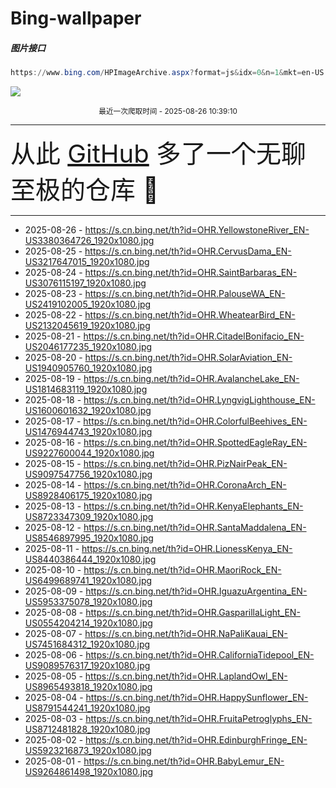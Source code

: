 # Bing-wallpaper

##### 图片接口

```powershell
https://www.bing.com/HPImageArchive.aspx?format=js&idx=0&n=1&mkt=en-US
```

 ![](https://s.cn.bing.net/th?id=OHR.YellowstoneRiver_EN-US3380364726_1920x1080.jpg)

<p align='center' >
    <small>
        最近一次爬取时间 - 2025-08-26 10:39:10
    </small>
    <br>
    <hr>
    <font size=7>
        <small>
           从此 <a href='https://github.com/'>GitHub</a> 多了一个无聊至极的仓库  🍳
        </small>
    </font>
    <hr>
</p>


- 2025-08-26 - https://s.cn.bing.net/th?id=OHR.YellowstoneRiver_EN-US3380364726_1920x1080.jpg 
- 2025-08-25 - https://s.cn.bing.net/th?id=OHR.CervusDama_EN-US3217647015_1920x1080.jpg 
- 2025-08-24 - https://s.cn.bing.net/th?id=OHR.SaintBarbaras_EN-US3076115197_1920x1080.jpg 
- 2025-08-23 - https://s.cn.bing.net/th?id=OHR.PalouseWA_EN-US2419102005_1920x1080.jpg 
- 2025-08-22 - https://s.cn.bing.net/th?id=OHR.WheatearBird_EN-US2132045619_1920x1080.jpg 
- 2025-08-21 - https://s.cn.bing.net/th?id=OHR.CitadelBonifacio_EN-US2046177235_1920x1080.jpg 
- 2025-08-20 - https://s.cn.bing.net/th?id=OHR.SolarAviation_EN-US1940905760_1920x1080.jpg 
- 2025-08-19 - https://s.cn.bing.net/th?id=OHR.AvalancheLake_EN-US1814683119_1920x1080.jpg 
- 2025-08-18 - https://s.cn.bing.net/th?id=OHR.LyngvigLighthouse_EN-US1600601632_1920x1080.jpg 
- 2025-08-17 - https://s.cn.bing.net/th?id=OHR.ColorfulBeehives_EN-US1476944743_1920x1080.jpg 
- 2025-08-16 - https://s.cn.bing.net/th?id=OHR.SpottedEagleRay_EN-US9227600044_1920x1080.jpg 
- 2025-08-15 - https://s.cn.bing.net/th?id=OHR.PizNairPeak_EN-US9097547756_1920x1080.jpg 
- 2025-08-14 - https://s.cn.bing.net/th?id=OHR.CoronaArch_EN-US8928406175_1920x1080.jpg 
- 2025-08-13 - https://s.cn.bing.net/th?id=OHR.KenyaElephants_EN-US8723347309_1920x1080.jpg 
- 2025-08-12 - https://s.cn.bing.net/th?id=OHR.SantaMaddalena_EN-US8546897995_1920x1080.jpg 
- 2025-08-11 - https://s.cn.bing.net/th?id=OHR.LionessKenya_EN-US8440386444_1920x1080.jpg 
- 2025-08-10 - https://s.cn.bing.net/th?id=OHR.MaoriRock_EN-US6499689741_1920x1080.jpg 
- 2025-08-09 - https://s.cn.bing.net/th?id=OHR.IguazuArgentina_EN-US5953375078_1920x1080.jpg 
- 2025-08-08 - https://s.cn.bing.net/th?id=OHR.GasparillaLight_EN-US0554204214_1920x1080.jpg 
- 2025-08-07 - https://s.cn.bing.net/th?id=OHR.NaPaliKauai_EN-US7451684312_1920x1080.jpg 
- 2025-08-06 - https://s.cn.bing.net/th?id=OHR.CaliforniaTidepool_EN-US9089576317_1920x1080.jpg 
- 2025-08-05 - https://s.cn.bing.net/th?id=OHR.LaplandOwl_EN-US8965493818_1920x1080.jpg 
- 2025-08-04 - https://s.cn.bing.net/th?id=OHR.HappySunflower_EN-US8791544241_1920x1080.jpg 
- 2025-08-03 - https://s.cn.bing.net/th?id=OHR.FruitaPetroglyphs_EN-US8712481828_1920x1080.jpg 
- 2025-08-02 - https://s.cn.bing.net/th?id=OHR.EdinburghFringe_EN-US5923216873_1920x1080.jpg 
- 2025-08-01 - https://s.cn.bing.net/th?id=OHR.BabyLemur_EN-US9264861498_1920x1080.jpg 
